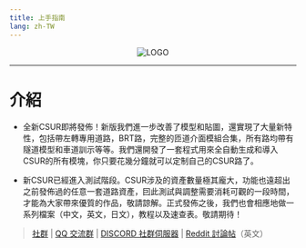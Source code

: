 ```yaml
---
title: 上手指南
lang: zh-TW
---
```


<p align="center">
<img alt="LOGO" src="/logo.png"/>
</p>

------------------------------

# 介紹

* 全新CSUR即將發佈！新版我們進一步改善了模型和貼圖，還實現了大量新特性，包括帶左轉專用道路，BRT路，完整的匝道介面模組合集，所有路均帶有隧道模型和車道訓示等等。我們還開發了一套程式用來全自動生成和導入CSUR的所有模塊，你只要花幾分鐘就可以定制自己的CSUR路了。

* 新CSUR已經進入測試階段。CSUR涉及的資產數量極其龐大，功能也遠超出之前發佈過的任意一套道路資產，囙此測試與調整需要消耗可觀的一段時間，才能為大家帶來優質的作品，敬請諒解。正式發佈之後，我們也會相應地做一系列檔案（中文，英文，日文），教程以及速查表。敬請期待！

> [社群](https://bbs.csur.fun) | [QQ 交流群](https://jq.qq.com/?_wv=1027&k=5wOzDNM) | [DISCORD 社群伺服器](https://discord.gg/bdqu5z8) | [Reddit 討論帖](https://www.reddit.com/r/CitiesSkylinesModding/comments/d8y4xo/csur_automated_creation_of_road_assets_with/)（英文）
